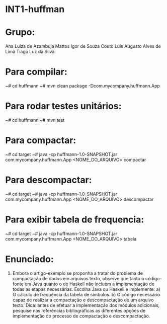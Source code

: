 # INT1-huffman


# Grupo:

Ana Luiza de Azambuja Mattos
Igor de Souza Couto
Luis Augusto Alves de Lima
Tiago Luz da Silva

# Para compilar:

~# cd huffmann
~# mvn clean package -Dcom.mycompany.huffmann.App

# Para rodar testes unitários:

~# cd huffmann
~# mvn test

# Para compactar:

~# cd target
~# java -cp huffmann-1.0-SNAPSHOT.jar com.mycompany.huffmann.App <NOME_DO_ARQUIVO> compactar

# Para descompactar:

~# cd target
~# java -cp huffmann-1.0-SNAPSHOT.jar com.mycompany.huffmann.App <NOME_DO_ARQUIVO> descompactar

# Para exibir tabela de frequencia:

~# cd target
~# java -cp huffmann-1.0-SNAPSHOT.jar com.mycompany.huffmann.App <NOME_DO_ARQUIVO> tabela

# Enunciado:

1) Embora o artigo-exemplo se proponha a tratar do problema de compactação de dados em
arquivos texto, observe que tanto o código-fonte em Java quanto o de Haskell não incluem
a implementação de todas as etapas necessárias. Escolha Java ou Haskell e implemente:
a) O cálculo de frequência da tabela de símbolos.
b) O código necessário capaz de realizar a compactação e descompactação de um
arquivo texto. Dica: antes de efetuar a implementação dos módulos adicionais,
pesquise nas referências bibliográficas as diferentes opções de implementação do
processo de compactação e descompactação.

